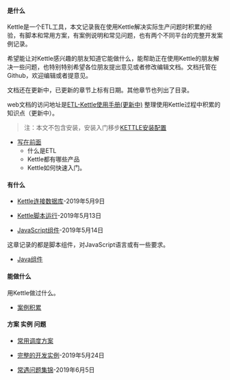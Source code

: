 #### 是什么


Kettle是一个ETL工具，本文记录我在使用Kettle解决实际生产问题时积累的经验，有脚本和常用方案，有案例说明和常见问题，也有两个不同平台的完整开发案例记录。

希望能让对Kettle感兴趣的朋友知道它能做什么，能帮助正在使用Kettle的朋友解决一些问题，也特别特别希望各位朋友提出意见或者修改编辑文档。文档托管在Github，欢迎编辑或者提意见。

文档还在更新中，已更新的章节上标有日期。其他章节也列出了目录。

web文档的访问地址是[ETL-Kettle使用手册(更新中)](https://missfoxw.github.io/pdi-kettle)
整理使用Kettle过程中积累的知识点（更新中）。

> 注：本文不包含安装，安装入门移步[KETTLE安装配置](https://www.cnblogs.com/missfox18/p/7215062.html)

<!-- #### 写在前面的话 -->
* [写在前面](/b.md)
  * 什么是ETL
  * Kettle都有哪些产品
  * Kettle如何快速入门。

#### 有什么

<!-- #### Kettle连接数据库-2019年5月9日 -->

* [Kettle连接数据库](Kettle连接数据库/README.md)-2019年5月9日

<!-- #### Kettle脚本运行-2019年5月13日 -->

* [Kettle脚本运行](Kettle脚本运行/README.md)-2019年5月13日

<!-- #### JavaScript组件-2019年5月14日 -->
* [JavaScript组件](JavaScript组件/README.md)-2019年5月14日

这章记录的都是脚本组件，对JavaScript语言或有一些要求。

<!-- #### Java相关组件 -->
* [Java组件](Java相关组件/README.md)
<!-- #### 我的案例积累 -->

#### 能做什么
用Kettle做过什么。

* [案例积累](我的案例积累/README.md)

<!-- #### 常用调度方案 -->

#### 方案 实例 问题

* [常用调度方案](常用调度方案/README.md)

<!-- #### 完整的开发实例-2019年5月24日 -->


- [完整的开发实例](完整的开发实例/README.md)-2019年5月24日

<!-- #### 常遇到的问题集锦 -->

* [常遇问题集锦](常遇到的问题集锦/README.md)-2019年6月5日
